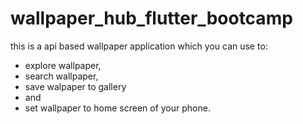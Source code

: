 # wallpaper_hub_flutter_bootcamp
this is a api based wallpaper application which you can use to:
- explore wallpaper, 
- search wallpaper, 
- save walpaper to gallery 
- and  
- set wallpaper to home screen of your phone.